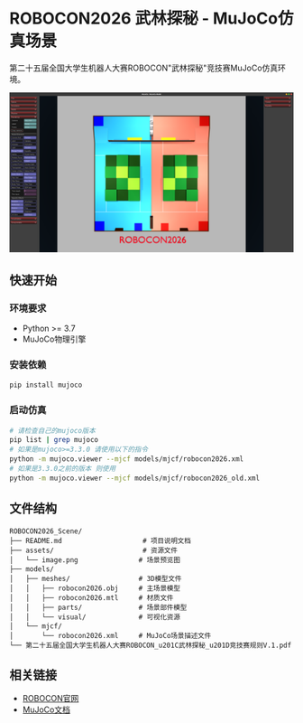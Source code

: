 # ROBOCON2026 武林探秘 - MuJoCo仿真场景

第二十五届全国大学生机器人大赛ROBOCON"武林探秘"竞技赛MuJoCo仿真环境。

![场景预览](assets/image.png)

## 快速开始

### 环境要求
- Python >= 3.7
- MuJoCo物理引擎

### 安装依赖
```bash
pip install mujoco
```

### 启动仿真
```bash
# 请检查自己的mujoco版本
pip list | grep mujoco
# 如果是mujoco>=3.3.0 请使用以下的指令
python -m mujoco.viewer --mjcf models/mjcf/robocon2026.xml
# 如果是3.3.0之前的版本 则使用
python -m mujoco.viewer --mjcf models/mjcf/robocon2026_old.xml
```

## 文件结构
```
ROBOCON2026_Scene/
├── README.md                    # 项目说明文档
├── assets/                      # 资源文件
│   └── image.png               # 场景预览图
├── models/
│   ├── meshes/                 # 3D模型文件
│   │   ├── robocon2026.obj     # 主场景模型
│   │   ├── robocon2026.mtl     # 材质文件
│   │   ├── parts/              # 场景部件模型
│   │   └── visual/             # 可视化资源
│   └── mjcf/
│       └── robocon2026.xml     # MuJoCo场景描述文件
└── 第二十五届全国大学生机器人大赛ROBOCON_u201C武林探秘_u201D竞技赛规则V.1.pdf
```

## 相关链接
- [ROBOCON官网](http://robocon.org.cn/sys-index/)
- [MuJoCo文档](https://mujoco.readthedocs.io/)
